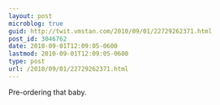 ```yaml
---
layout: post
microblog: true
guid: http://twit.vmstan.com/2010/09/01/22729262371.html
post_id: 3046762
date: 2010-09-01T12:09:05-0600
lastmod: 2010-09-01T12:09:05-0600
type: post
url: /2010/09/01/22729262371.html
---
```

Pre-ordering that baby.
